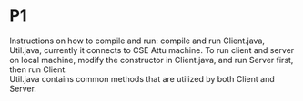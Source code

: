 # P1
Instructions on how to compile and run: compile and run Client.java, Util.java, currently it connects to CSE Attu machine. To run client and server on local machine, modify the constructor in Client.java, and run Server first, then run Client.										
Util.java contains common methods that are utilized by both Client and Server.
